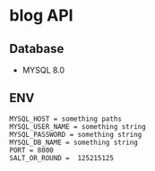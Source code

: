 # blog API

## Database

- MYSQL 8.0

## ENV

```env
MYSQL_HOST = something paths
MYSQL_USER_NAME = something string
MYSQL_PASSWORD = something string
MYSQL_DB_NAME = something string
PORT = 8000
SALT_OR_ROUND =  125215125
```
